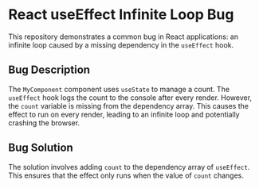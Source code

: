 # React useEffect Infinite Loop Bug

This repository demonstrates a common bug in React applications: an infinite loop caused by a missing dependency in the `useEffect` hook.

## Bug Description
The `MyComponent` component uses `useState` to manage a count.  The `useEffect` hook logs the count to the console after every render. However, the `count` variable is missing from the dependency array. This causes the effect to run on every render, leading to an infinite loop and potentially crashing the browser.

## Bug Solution
The solution involves adding `count` to the dependency array of `useEffect`. This ensures that the effect only runs when the value of `count` changes.